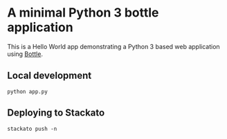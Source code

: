 # A minimal Python 3 bottle application 

This is a Hello World app demonstrating a Python 3 based web application using
[Bottle](http://bottlepy.org/).

## Local development

    python app.py

## Deploying to Stackato

    stackato push -n
